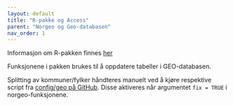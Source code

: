 ```yaml
---
layout: default
title: "R-pakke og Access" 
parent: "Norgeo og Geo-databasen"
nav_order: 1
---
```


Informasjon om R-pakken finnes [her](https://helseprofil.github.io/norgeo/)

Funksjonene i pakken brukes til å oppdatere tabeller i GEO-databasen. 

Splitting av kommuner/fylker håndteres manuelt ved å kjøre respektive script fra [config/geo på GitHub](https://github.com/helseprofil/config/tree/main/geo). Disse aktiveres når argumentet `fix = TRUE` i norgeo-funksjonene. 

